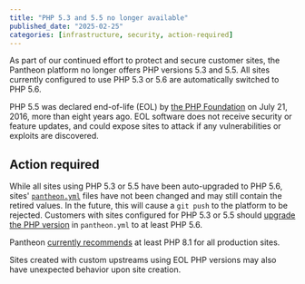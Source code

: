 ```yaml
---
title: "PHP 5.3 and 5.5 no longer available"
published_date: "2025-02-25"
categories: [infrastructure, security, action-required]
---
```


As part of our continued effort to protect and secure customer sites, the Pantheon platform no longer offers PHP versions 5.3 and 5.5. All sites currently configured to use PHP 5.3 or 5.6 are automatically switched to PHP 5.6.

PHP 5.5 was declared end-of-life (EOL) by [the PHP Foundation](https://www.php.net/supported-versions.php) on July 21, 2016, more than eight years ago. EOL software does not receive security or feature updates, and could expose sites to attack if any vulnerabilities or exploits are discovered.

## Action required

While all sites using PHP 5.3 or 5.5 have been auto-upgraded to PHP 5.6, sites' [`pantheon.yml`](/pantheon-yml) files have not been changed and may still contain the retired values. In the future, this will cause a `git push` to the platform to be rejected. Customers with sites configured for PHP 5.3 or 5.5 should [upgrade the PHP version](/guides/php/php-versions) in `pantheon.yml` to at least PHP 5.6.

Pantheon [currently recommends](/guides/php#supported-php-versions) at least PHP 8.1 for all production sites.

Sites created with custom upstreams using EOL PHP versions may also have unexpected behavior upon site creation.
